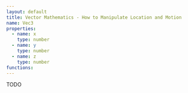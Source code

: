 ```yaml
---
layout: default
title: Vector Mathematics - How to Manipulate Location and Motion
name: Vec3
properties:
  - name: x
    type: number
  - name: y
    type: number
  - name: z
    type: number
functions:
---
```


TODO
